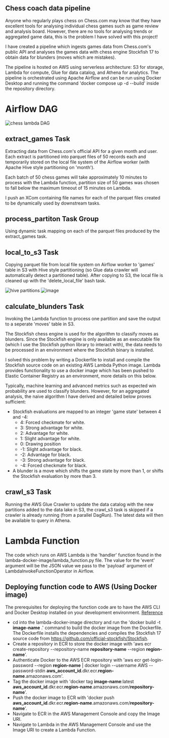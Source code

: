 ## Chess coach data pipeline
Anyone who regularly plays chess on Chess.com may know that they have excellent tools for analysing individual chess games such as game review and analysis board. However, there are no tools for analysing trends or aggregated game data, this is the problem I have solved with this project!

I have created a pipeline which ingests games data from Chess.com's public API and analyses the games data with chess engine Stockfish 17 to obtain data for blunders (moves which are mistakes). 

The pipeline is hosted on AWS using serverless architecture: S3 for storage, Lambda for compute, Glue for data catalog, and Athena for analytics. The pipeline is orchestrated using Apache Airflow and can be run using Docker Desktop and running the command 'docker compose up -d --build' inside the repository directory.

# Airflow DAG
![chess lambda DAG](https://github.com/user-attachments/assets/369af722-e6a7-46b8-8ede-6db3e52d95b6)
## extract_games Task
Extracting data from Chess.com's official API for a given month and user. Each extract is partitioned into parquet files of 50 records each and temporarily stored on the local file system of the Airflow worker (with Apache Hive style partitioning on 'month'). 

Each batch of 50 chess games will take approximately 10 minutes to process with the Lambda function, partition size of 50 games was chosen to fall below the maximum timeout of 15 minutes on Lambda. 

I push an XCom containing file names for each of the parquet files created to be dynamically used by downstream tasks.

## process_partiton Task Group
Using dynamic task mapping on each of the parquet files produced by the extract_games task.

## local_to_s3 Task
Copying parquet file from local file system on Airflow worker to 'games' table in S3 with Hive style partitioning (so Glue data crawler will automatically detect a partitioned table). After copying to S3, the local file is cleaned up with the 'delete_local_file' bash task.

![hive partitions](https://github.com/user-attachments/assets/c2c5224a-51cc-4b45-bcdc-ca571a7a6f52)
![image](https://github.com/user-attachments/assets/934b2a41-c96f-4800-a8f2-32e225b5c5ce)

## calculate_blunders Task
Invoking the Lambda function to process one partition and save the output to a seperate 'moves' table in S3.

The Stockfish chess engine is used for the algorithm to classify moves as blunders. Since the Stockfish engine is only available as an executable file (which I use the Stockfish python library to interact with), the data needs to be processed in an environment where the Stockfish binary is installed. 

I solved this problem by writing a Dockerfile to install and compile the Stockfish source code on an existing AWS Lambda Python image. Lambda provides functionality to use a docker image which has been pushed to Elastic Container Registry as an environment, more details on this below.

Typically, machine learning and advanced metrics such as expected win probability are used to classify blunders. However, for an aggregated analysis, the naive algorithm I have derived and detailed below proves sufficient:
* Stockfish evaluations are mapped to an integer 'game state' between 4 and -4:
    * 4: Forced checkmate for white.
    * 3: Strong advantage for white.
    * 2: Advantage for white.
    * 1: Slight advantage for white.
    * 0: Drawing position
    * -1: Slight advantage for black.
    * -2: Advantage for black.
    * -3: Strong advantage for black.
    * -4: Forced checkmate for black.
* A blunder is a move which shifts the game state by more than 1, or shifts the Stockfish evaluation by more than 3.

## crawl_s3 Task

Running the AWS Glue Crawler to update the data catalog with the new partitions added to the data lake in S3, the crawl_s3 task is skipped if a crawler is already running (from a parallel DagRun). The latest data will then be available to query in Athena.

# Lambda Function

The code which runs on AWS Lambda is the 'handler' function found in the lambda-docker-image/lambda_function.py file. The value for the 'event' argument will be the JSON value we pass to the 'payload' argument of LambdaInvokeFunctionOperator in Airflow.

## Deploying function code to AWS (Using Docker image)

The prerequisites for deploying the function code are to have the AWS CLI and Docker Desktop installed on your development environment. [Reference](https://docs.aws.amazon.com/AmazonECR/latest/userguide/getting-started-cli.html)

* cd into the lambda-docker-image directory and run the 'docker build -t **image-name** .' command to build the docker image from the Dockerfile. The Dockerfile installs the dependencies and compiles the Stockfish 17 source code from https://github.com/official-stockfish/Stockfish.
* Create a repository in ECR to store the docker image with 'aws ecr create-repository --repository-name **repository-name** --region **region-name**'.
* Authenticate Docker to the AWS ECR repository with 'aws ecr get-login-password --region **region-name** | docker login --username AWS --password-stdin **aws_account_id**.dkr.ecr.**region-name**.amazonaws.com'.
* Tag the docker image with 'docker tag **image-name**:latest **aws_account_id**.dkr.ecr.**region-name**.amazonaws.com/**repository-name**'.
* Push the docker image to ECR with 'docker push **aws_account_id**.dkr.ecr.**region-name**.amazonaws.com/**repository-name**'.
* Navigate to ECR in the AWS Management Console and copy the Image URI.
* Navigate to Lambda in the AWS Management Console and use the Image URI to create a Lambda Function.
